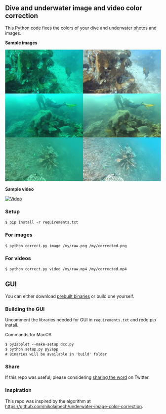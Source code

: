 ## Dive and underwater image and video color correction

This Python code fixes the colors of your dive and underwater photos and images.

**Sample images**

![Example](./examples/example.jpg)

**Sample video**

[![Video](https://img.youtube.com/vi/NEpl41-LMBs/0.jpg)](https://www.youtube.com/watch?v=NEpl41-LMBs)


### Setup
```
$ pip install -r requirements.txt
```


### For images
```
$ python correct.py image /my/raw.png /my/corrected.png
```

### For videos
```
$ python correct.py video /my/raw.mp4 /my/corrected.mp4
```

## GUI
You can either download [prebuilt binaries](https://bornfree.github.io/dive-color-corrector/) or build one yourself.

### Building the GUI
Uncomment the libraries needed for GUI in `requirements.txt` and redo pip install.

Commands for MacOS
```
$ py2applet --make-setup dcc.py
$ python setup.py py2app
# Binaries will be available in 'build' folder
```


### Share
If this repo was useful, please considering [sharing the word](https://twitter.com/intent/tweet?url=https://github.com/bornfree/dive-color-correction&text=Correct%20your%20dive%20footage%20with%20Python%20#scuba%20#gopro%20#python%20#opencv) on Twitter.

### Inspiration
This repo was inspired by the algorithm at https://github.com/nikolajbech/underwater-image-color-correction.

